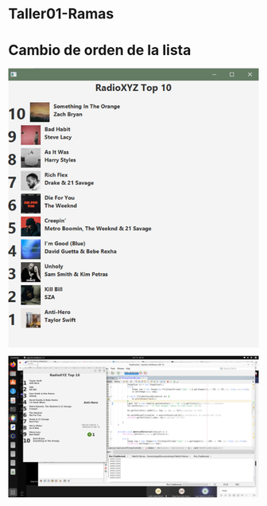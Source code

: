 # Taller01-Ramas
# Cambio de orden de la lista
![Alt text](photo_2023-10-13_20-32-52.jpg)

![Alt Text](author-song-fix-position.png)

